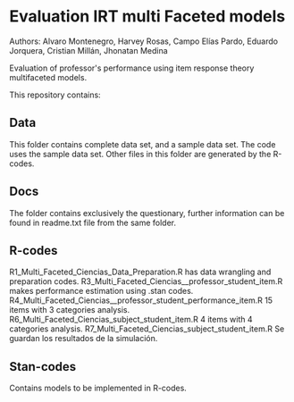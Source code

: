 # Evaluation IRT multi Faceted models

Authors: Alvaro Montenegro, Harvey Rosas, Campo Elı́as Pardo, Eduardo Jorquera, Cristian Millán, Jhonatan Medina

Evaluation of professor's performance using item response theory multifaceted models.

This repository contains:
## Data
  This folder contains complete data set, and a sample data set. The code uses the sample data set. Other files in this folder are generated by the R-codes.
  
## Docs
  The folder contains exclusively the questionary, further information can be found in readme.txt file from the same folder.

## R-codes
  R1_Multi_Faceted_Ciencias_Data_Preparation.R has data wrangling and preparation codes.
  R3_Multi_Faceted_Ciencias__professor_student_item.R makes performance estimation using .stan codes.
  R4_Multi_Faceted_Ciencias__professor_student_performance_item.R 15 items with 3 categories analysis.
  R6_Multi_Faceted_Ciencias_subject_student_item.R 4 items with 4 categories analysis.
  R7_Multi_Faceted_Ciencias_subject_student_item.R Se guardan los resultados de la simulación.

## Stan-codes
  Contains models to be implemented in R-codes.

